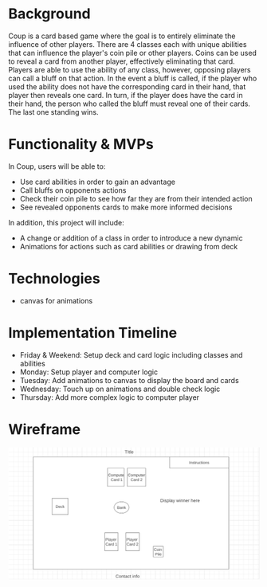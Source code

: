 # Background
Coup is a card based game where the goal is to entirely eliminate the influence of other players. There are 4 classes
each with unique abilities that can influence the player's coin pile or other players. Coins can be used to reveal a card 
from another player, effectively eliminating that card. Players are able to use the ability of any class, however, opposing players can call a bluff on that action. In the event a bluff is called, if the player who used the ability does not have the corresponding card in their hand, that player then reveals one card. In turn, if the player does have the card in their hand, the person who called the bluff must reveal one of their cards. The last one standing wins.

# Functionality & MVPs
In Coup, users will be able to:
- Use card abilities in order to gain an advantage 
- Call bluffs on opponents actions 
- Check their coin pile to see how far they are from their intended action 
- See revealed opponents cards to make more informed decisions 

In addition, this project will include:
- A change or addition of a class in order to introduce a new dynamic 
- Animations for actions such as card abilities or drawing from deck 

# Technologies 
- canvas for animations 

# Implementation Timeline
- Friday & Weekend: Setup deck and card logic including classes and abilities
- Monday: Setup player and computer logic 
- Tuesday: Add animations to canvas to display the board and cards
- Wednesday: Touch up on animations and double check logic 
- Thursday: Add more complex logic to computer player

# Wireframe
![wireframe](wireframe.png)